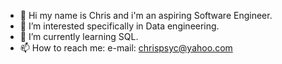 - 👋 Hi my name is Chris and i'm an aspiring Software Engineer.
- 👀 I’m interested specifically in Data engineering.
- 🌱 I’m currently learning SQL.
- 📫 How to reach me: e-mail: chrispsyc@yahoo.com
